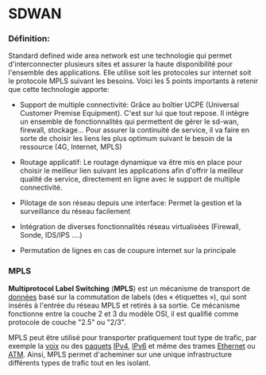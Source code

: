 # SDWAN



### Définition:

Standard defined wide area network est une technologie qui permet d'interconnecter plusieurs sites et assurer la haute disponibilité pour l'ensemble des applications. Elle utilise soit les protocoles sur internet soit le protocole MPLS suivant les besoins. Voici les 5 points importants à retenir que cette technologie apporte: 

- Support de multiple connectivité: Grâce au boîtier UCPE (Universal Customer Premise Equipment). C'est sur lui que tout repose. Il intègre un ensemble de fonctionnalités qui permettent de gérer le sd-wan, firewall, stockage... Pour assurer la continuité de service, il va faire en sorte de choisir les liens les plus optimum suivant le besoin de la ressource (4G, Internet, MPLS)

- Routage applicatif: Le routage dynamique va être mis en place pour choisir le meilleur lien suivant les applications afin d'offrir la meilleur qualité de service, directement en ligne avec le support de multiple connectivité.
- Pilotage de son réseau depuis une interface: Permet la gestion et la surveillance du réseau facilement
- Intégration de diverses fonctionnalités réseau virtualisées (Firewall, Sonde, IDS/IPS ....)
- Permutation de lignes en cas de coupure internet sur la principale

### MPLS

**Multiprotocol Label Switching** (**MPLS**) est un mécanisme de transport de [données](https://fr.wikipedia.org/wiki/Donnée_(informatique)) basé sur la commutation de labels (des « étiquettes »), qui sont insérés à l'entrée du réseau MPLS et retirés à sa sortie. Ce mécanisme fonctionne entre la couche 2 et 3 du modèle OSI, il est qualifié comme protocole de couche "2.5" ou "2/3".

MPLS peut être utilisé pour transporter pratiquement tout type de trafic, par exemple la [voix](https://fr.wikipedia.org/wiki/Voix_humaine) ou des [paquets](https://fr.wikipedia.org/wiki/Paquet_(réseau)) [IPv4](https://fr.wikipedia.org/wiki/IPv4), [IPv6](https://fr.wikipedia.org/wiki/IPv6) et même des trames [Ethernet](https://fr.wikipedia.org/wiki/Ethernet) ou [ATM](https://fr.wikipedia.org/wiki/Asynchronous_transfer_mode). Ainsi, MPLS permet d'acheminer sur une unique infrastructure différents types de trafic tout en les isolant.
